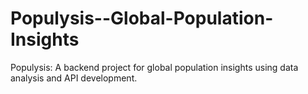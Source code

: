 # Populysis--Global-Population-Insights
Populysis: A backend project for global population insights using data analysis and API development.
